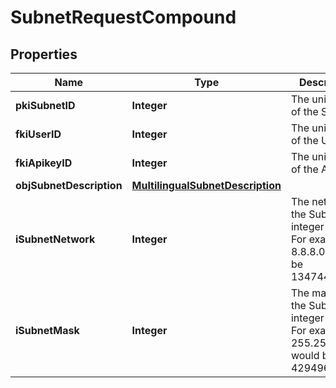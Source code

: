 

# SubnetRequestCompound

## Properties

Name | Type | Description | Notes
------------ | ------------- | ------------- | -------------
**pkiSubnetID** | **Integer** | The unique ID of the Subnet |  [optional]
**fkiUserID** | **Integer** | The unique ID of the User |  [optional]
**fkiApikeyID** | **Integer** | The unique ID of the Apikey |  [optional]
**objSubnetDescription** | [**MultilingualSubnetDescription**](MultilingualSubnetDescription.md) |  | 
**iSubnetNetwork** | **Integer** | The network of the Subnet in integer form. For example 8.8.8.0 would be 134744064 | 
**iSubnetMask** | **Integer** | The mask of the Subnet  in integer form. For example 255.255.255.0 would be 4294967040 | 




